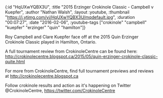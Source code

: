 {:id "HqUXwYQBX3U",
 :title "2015 Erzinger Crokinole Classic -  Campbell v Kuepfer",
 :author "Nathan Walsh",
 :layout :youtube,
 :thumbnail "https://i.ytimg.com/vi/HqUXwYQBX3U/mqdefault.jpg",
 :duration "00:07:27",
 :date "2016-02-06",
 :youtube-tags
 ["crokinole" "campbell" "kuepfer" "erzinger" "quin" "hamilton"]}


Roy Campbell and Clare Kuepfer face off at the 2015 Quin Erzinger Crokinole Classic played in Hamilton, Ontario.

A full tournament review from CrokinoleCentre can be found here: http://crokinolecentre.blogspot.ca/2015/05/quin-erzinger-crokinole-classic-quite.html

For more from CrokinoleCentre, find full tournament previews and reviews at http://crokinolecentre.blogspot.ca

Follow crokinole results and action as it's happening on Twitter @CrokinoleCentre, https://twitter.com/CrokinoleCentre
